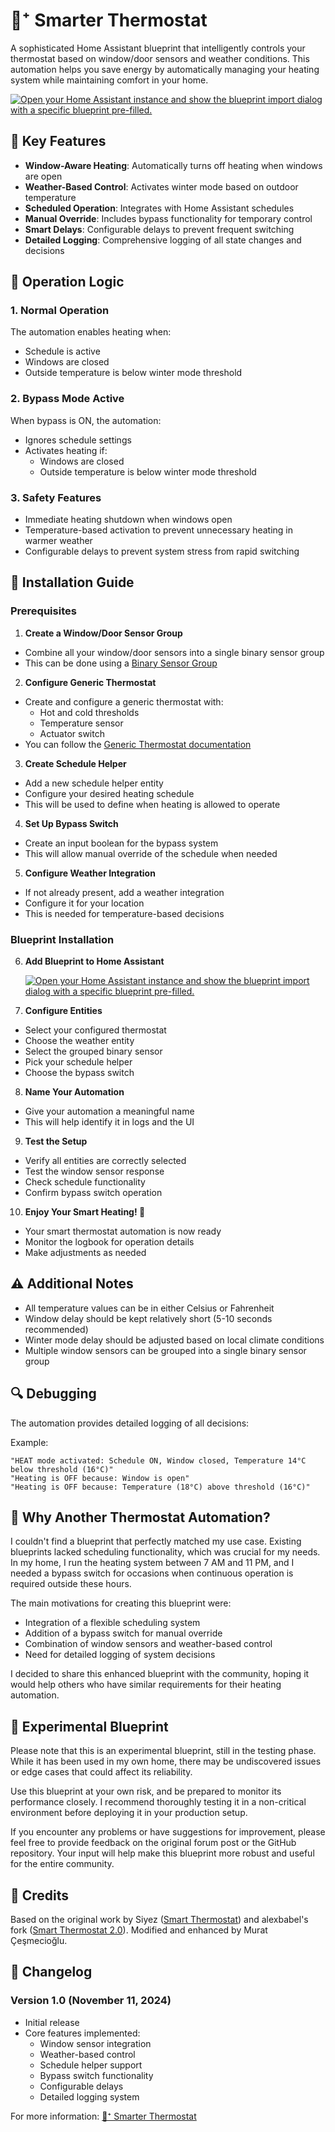 # 🧠⁺ Smarter Thermostat

A sophisticated Home Assistant blueprint that intelligently controls your thermostat based on window/door sensors and weather conditions. This automation helps you save energy by automatically managing your heating system while maintaining comfort in your home. 

[![Open your Home Assistant instance and show the blueprint import dialog with a specific blueprint pre-filled.](https://my.home-assistant.io/badges/blueprint_import.svg)](https://my.home-assistant.io/redirect/blueprint_import/?blueprint_url=https%3A%2F%2Fgithub.com%2Fmuratcesmecioglu%2Fha-smarter-thermostat%2Fblob%2Fmain%2Fsmarter-thermostat.yaml)

## 🎯 Key Features

* **Window-Aware Heating**: Automatically turns off heating when windows are open
* **Weather-Based Control**: Activates winter mode based on outdoor temperature
* **Scheduled Operation**: Integrates with Home Assistant schedules
* **Manual Override**: Includes bypass functionality for temporary control
* **Smart Delays**: Configurable delays to prevent frequent switching
* **Detailed Logging**: Comprehensive logging of all state changes and decisions

## 🔄 Operation Logic

### 1. Normal Operation

The automation enables heating when:

* Schedule is active
* Windows are closed
* Outside temperature is below winter mode threshold

### 2. Bypass Mode Active

When bypass is ON, the automation:

* Ignores schedule settings
* Activates heating if:
  * Windows are closed
  * Outside temperature is below winter mode threshold

### 3. Safety Features

* Immediate heating shutdown when windows open
* Temperature-based activation to prevent unnecessary heating in warmer weather
* Configurable delays to prevent system stress from rapid switching

## 🔧 Installation Guide

### Prerequisites

1. **Create a Window/Door Sensor Group**
  * Combine all your window/door sensors into a single binary sensor group
  * This can be done using a [Binary Sensor Group](https://www.home-assistant.io/integrations/group/#binary-sensor-groups)
2. **Configure Generic Thermostat**
  * Create and configure a generic thermostat with:
    * Hot and cold thresholds
    * Temperature sensor
    * Actuator switch
  * You can follow the [Generic Thermostat documentation](https://www.home-assistant.io/integrations/generic_thermostat/)
3. **Create Schedule Helper**
  * Add a new schedule helper entity
  * Configure your desired heating schedule
  * This will be used to define when heating is allowed to operate
4. **Set Up Bypass Switch**
  * Create an input boolean for the bypass system
  * This will allow manual override of the schedule when needed
5. **Configure Weather Integration**
  * If not already present, add a weather integration
  * Configure it for your location
  * This is needed for temperature-based decisions

### Blueprint Installation

6. **Add Blueprint to Home Assistant**

   [![Open your Home Assistant instance and show the blueprint import dialog with a specific blueprint pre-filled.](https://my.home-assistant.io/badges/blueprint_import.svg)](https://my.home-assistant.io/redirect/blueprint_import/?blueprint_url=https%3A%2F%2Fgithub.com%2Fmuratcesmecioglu%2Fha-smarter-thermostat%2Fblob%2Fmain%2Fsmarter-thermostat.yaml)

7. **Configure Entities**
  * Select your configured thermostat
  * Choose the weather entity
  * Select the grouped binary sensor
  * Pick your schedule helper
  * Choose the bypass switch
8. **Name Your Automation**
  * Give your automation a meaningful name
  * This will help identify it in logs and the UI
9. **Test the Setup**
  * Verify all entities are correctly selected
  * Test the window sensor response
  * Check schedule functionality
  * Confirm bypass switch operation
10. **Enjoy Your Smart Heating! 🎉**
  * Your smart thermostat automation is now ready
  * Monitor the logbook for operation details
  * Make adjustments as needed

## ⚠️ Additional Notes

* All temperature values can be in either Celsius or Fahrenheit
* Window delay should be kept relatively short (5-10 seconds recommended)
* Winter mode delay should be adjusted based on local climate conditions
* Multiple window sensors can be grouped into a single binary sensor group

## 🔍 Debugging

The automation provides detailed logging of all decisions:

Example:
```
"HEAT mode activated: Schedule ON, Window closed, Temperature 14°C below threshold (16°C)"
"Heating is OFF because: Window is open"
"Heating is OFF because: Temperature (18°C) above threshold (16°C)"
```

## 🤔 Why Another Thermostat Automation?

I couldn't find a blueprint that perfectly matched my use case. Existing blueprints lacked scheduling functionality, which was crucial for my needs. In my home, I run the heating system between 7 AM and 11 PM, and I needed a bypass switch for occasions when continuous operation is required outside these hours.

The main motivations for creating this blueprint were:

* Integration of a flexible scheduling system
* Addition of a bypass switch for manual override
* Combination of window sensors and weather-based control
* Need for detailed logging of system decisions

I decided to share this enhanced blueprint with the community, hoping it would help others who have similar requirements for their heating automation.

## 🧪 Experimental Blueprint

Please note that this is an experimental blueprint, still in the testing phase. While it has been used in my own home, there may be undiscovered issues or edge cases that could affect its reliability.

Use this blueprint at your own risk, and be prepared to monitor its performance closely. I recommend thoroughly testing it in a non-critical environment before deploying it in your production setup.

If you encounter any problems or have suggestions for improvement, please feel free to provide feedback on the original forum post or the GitHub repository. Your input will help make this blueprint more robust and useful for the entire community.

## 🙏 Credits

Based on the original work by Siyez ([Smart Thermostat](https://community.home-assistant.io/t/smart-thermostat-radiator/258368)) and alexbabel's fork ([Smart Thermostat 2.0](https://community.home-assistant.io/t/smart-thermostat-2-0-blueprint/478348)). Modified and enhanced by Murat Çeşmecioğlu. 

## 📝 Changelog

### Version 1.0 (November 11, 2024)

* Initial release
* Core features implemented:
  * Window sensor integration
  * Weather-based control
  * Schedule helper support
  * Bypass switch functionality
  * Configurable delays
  * Detailed logging system

For more information: [🧠⁺ Smarter Thermostat](https://community.home-assistant.io/t/smarter-thermostat/793618)
